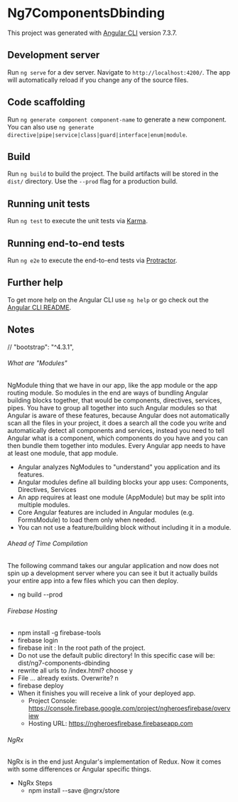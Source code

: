 # Ng7ComponentsDbinding

This project was generated with [Angular CLI](https://github.com/angular/angular-cli) version 7.3.7.

## Development server

Run `ng serve` for a dev server. Navigate to `http://localhost:4200/`. The app will automatically reload if you change any of the source files.

## Code scaffolding

Run `ng generate component component-name` to generate a new component. You can also use `ng generate directive|pipe|service|class|guard|interface|enum|module`.

## Build

Run `ng build` to build the project. The build artifacts will be stored in the `dist/` directory. Use the `--prod` flag for a production build.

## Running unit tests

Run `ng test` to execute the unit tests via [Karma](https://karma-runner.github.io).

## Running end-to-end tests

Run `ng e2e` to execute the end-to-end tests via [Protractor](http://www.protractortest.org/).

## Further help

To get more help on the Angular CLI use `ng help` or go check out the [Angular CLI README](https://github.com/angular/angular-cli/blob/master/README.md).


## Notes
// "bootstrap": "^4.3.1",


###### What are "Modules"
NgModule thing that we have in our app, like the app module or the app routing module. So modules in the end are ways of bundling Angular building blocks together, that would be components, directives, services, pipes. You have to group all together into such Angular modules so that Angular is aware of these features, because Angular does not automatically scan all the files in your project, it does a search all the code you write and automatically detect all components and services, instead you need to tell Angular what is a component, which components do you have and you can then bundle them together into modules. Every Angular app needs to have at least one module, that app module.
- Angular analyzes NgModules to "understand" you application and its features.
- Angular modules define all building blocks your app uses: Components, Directives, Services
- An app requires at least one module (AppModule) but may be split into multiple modules.
- Core Angular features are included in Angular modules (e.g. FormsModule) to load them only when needed.
- You can not use a feature/building block without including it in a module.


###### Ahead of Time Compilation
The following command takes our angular application and now does not spin up a development server where you can see it but it actually builds your entire app into a few files which you can then deploy.
- ng build --prod

###### Firebase Hosting
- npm install -g firebase-tools
- firebase login
- firebase init : In the root path of the project.
- Do not use the default public directory! In this specific case will be: dist/ng7-components-dbinding
- rewrite all urls to /index.html? choose y
- File ... already exists. Overwrite? n
- firebase deploy
- When it finishes you will receive a link of your deployed app.
  - Project Console: https://console.firebase.google.com/project/ngheroesfirebase/overview
  - Hosting URL: https://ngheroesfirebase.firebaseapp.com


###### NgRx
NgRx is in the end just Angular's implementation of Redux. Now it comes with some differences or Angular specific things.

- NgRx Steps
  - npm install --save @ngrx/store




















